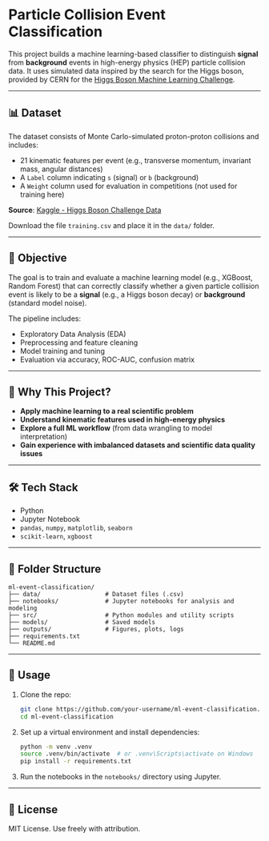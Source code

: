 # Particle Collision Event Classification

This project builds a machine learning-based classifier to distinguish **signal** from **background** events in high-energy physics (HEP) particle collision data. It uses simulated data inspired by the search for the Higgs boson, provided by CERN for the [Higgs Boson Machine Learning Challenge](https://www.kaggle.com/competitions/higgs-boson).

---

## 📊 Dataset

The dataset consists of Monte Carlo-simulated proton-proton collisions and includes:
- 21 kinematic features per event (e.g., transverse momentum, invariant mass, angular distances)
- A `Label` column indicating `s` (signal) or `b` (background)
- A `Weight` column used for evaluation in competitions (not used for training here)

**Source**: [Kaggle - Higgs Boson Challenge Data](https://www.kaggle.com/competitions/higgs-boson/data)

Download the file `training.csv` and place it in the `data/` folder.

---

## 🎯 Objective

The goal is to train and evaluate a machine learning model (e.g., XGBoost, Random Forest) that can correctly classify whether a given particle collision event is likely to be a **signal** (e.g., a Higgs boson decay) or **background** (standard model noise).

The pipeline includes:
- Exploratory Data Analysis (EDA)
- Preprocessing and feature cleaning
- Model training and tuning
- Evaluation via accuracy, ROC-AUC, confusion matrix

---

## 🚀 Why This Project?

- **Apply machine learning to a real scientific problem**
- **Understand kinematic features used in high-energy physics**
- **Explore a full ML workflow** (from data wrangling to model interpretation)
- **Gain experience with imbalanced datasets and scientific data quality issues**

---

## 🛠️ Tech Stack

- Python
- Jupyter Notebook
- `pandas`, `numpy`, `matplotlib`, `seaborn`
- `scikit-learn`, `xgboost`

---

## 📁 Folder Structure

```
ml-event-classification/
├── data/                  # Dataset files (.csv)
├── notebooks/             # Jupyter notebooks for analysis and modeling
├── src/                   # Python modules and utility scripts
├── models/                # Saved models
├── outputs/               # Figures, plots, logs
├── requirements.txt
└── README.md
```

---

## 🧪 Usage

1. Clone the repo:
   ```bash
   git clone https://github.com/your-username/ml-event-classification.git
   cd ml-event-classification
   ```

2. Set up a virtual environment and install dependencies:
   ```bash
   python -m venv .venv
   source .venv/bin/activate  # or .venv\Scripts\activate on Windows
   pip install -r requirements.txt
   ```

3. Run the notebooks in the `notebooks/` directory using Jupyter.

---

## 📜 License

MIT License. Use freely with attribution.